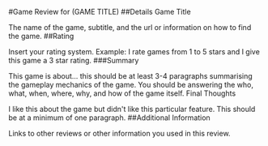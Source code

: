 #Game Review for (GAME TITLE)
##Details
Game Title

The name of the game, subtitle, and the url or information on how to find the game.
##Rating

Insert your rating system. Example: I rate games from 1 to 5 stars and I give this game a 3 star rating.
###Summary

This game is about... this should be at least 3-4 paragraphs summarising the gameplay mechanics of the game. You should be answering the who, what, when, where, why, and how of the game itself.
Final Thoughts

I like this about the game but didn't like this particular feature. This should be at a minimum of one paragraph.
##Additional Information

Links to other reviews or other information you used in this review.

